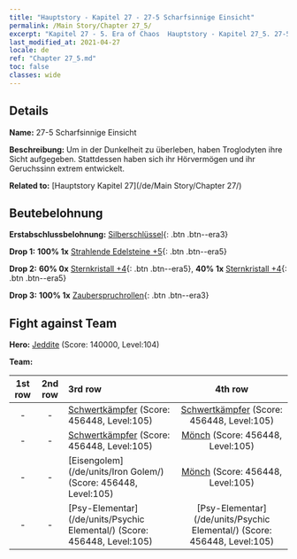 ```yaml
---
title: "Hauptstory - Kapitel 27 - 27-5 Scharfsinnige Einsicht"
permalink: /Main Story/Chapter 27_5/
excerpt: "Kapitel 27 - 5. Era of Chaos  Hauptstory - Kapitel 27_5. 27-5 Scharfsinnige Einsicht"
last_modified_at: 2021-04-27
locale: de
ref: "Chapter 27_5.md"
toc: false
classes: wide
---
```


## Details

 **Name:** 27-5 Scharfsinnige Einsicht

 **Beschreibung:** Um in der Dunkelheit zu überleben, haben Troglodyten ihre Sicht aufgegeben. Stattdessen haben sich ihr Hörvermögen und ihr Geruchssinn extrem entwickelt.

 **Related to:** [Hauptstory Kapitel 27](/de/Main Story/Chapter 27/)

## Beutebelohnung

 **Erstabschlussbelohnung:** [Silberschlüssel](/ItemsDE/con_693/){: .btn .btn--era3}

 **Drop 1:** **100% 1x** [Strahlende Edelsteine +5](/ItemsDE/mat_100/){: .btn .btn--era5}

 **Drop 2:** **60% 0x** [Sternkristall +4](/ItemsDE/mat_94/){: .btn .btn--era5}, **40% 1x** [Sternkristall +4](/ItemsDE/mat_94/){: .btn .btn--era5}

 **Drop 3:** **100% 1x** [Zauberspruchrollen](/ItemsDE/con_694/){: .btn .btn--era3}


## Fight against Team
 **Hero:** [Jeddite](/de/heroes/Jeddite/) (Score: 140000, Level:104)

 **Team:**


  | 1st row | 2nd row | 3rd row | 4th row |
  |:----:|:----:|:----|:----:|
  | - | - | [Schwertkämpfer](/de/units/Swordsman/) (Score: 456448, Level:105)  | [Schwertkämpfer](/de/units/Swordsman/) (Score: 456448, Level:105)  |
  | - | - | [Schwertkämpfer](/de/units/Swordsman/) (Score: 456448, Level:105)  | [Mönch](/de/units/Monk/) (Score: 456448, Level:105)  |
  | - | - | [Eisengolem](/de/units/Iron Golem/) (Score: 456448, Level:105)  | [Mönch](/de/units/Monk/) (Score: 456448, Level:105)  |
  | - | - | [Psy-Elementar](/de/units/Psychic Elemental/) (Score: 456448, Level:105)  | [Psy-Elementar](/de/units/Psychic Elemental/) (Score: 456448, Level:105)  |


